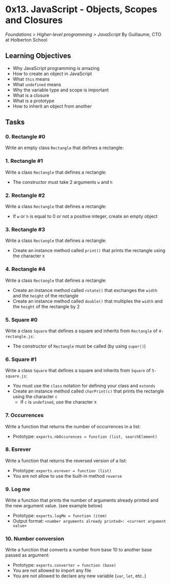 # 0x13. JavaScript - Objects, Scopes and Closures
_Foundations > Higher-level programming > JavaScript_
By Guillaume, CTO at Holberton School
## Learning Objectives
-   Why JavaScript programming is amazing
-   How to create an object in JavaScript
-   What  `this`  means
-   What  `undefined`  means
-   Why the variable type and scope is important
-   What is a closure
-   What is a prototype
-   How to inherit an object from another

## Tasks
### 0. Rectangle #0
Write an empty class `Rectangle` that defines a rectangle:
### 1. Rectangle #1
Write a class `Rectangle` that defines a rectangle:
-   The constructor must take 2 arguments  `w`  and  `h`

### 2. Rectangle #2
Write a class `Rectangle` that defines a rectangle:
-   If  `w`  or  `h`  is equal to 0 or not a positive integer, create an empty object

### 3. Rectangle #3
Write a class `Rectangle` that defines a rectangle:
-   Create an instance method called  `print()`  that prints the rectangle using the character  `X`

### 4. Rectangle #4
Write a class `Rectangle` that defines a rectangle:
-   Create an instance method called  `rotate()`  that exchanges the  `width`  and the  `height`  of the rectangle
-   Create an instance method called  `double()`  that multiples the  `width`  and the  `height`  of the rectangle by 2

### 5. Square #0
Write a class `Square` that defines a square and inherits from `Rectangle` of `4-rectangle.js`:
-   The constructor of  `Rectangle`  must be called (by using  `super()`)
### 6. Square #1
Write a class `Square` that defines a square and inherits from `Square` of `5-square.js`:
-   You must use the  `class`  notation for defining your class and  `extends`
-   Create an instance method called  `charPrint(c)`  that prints the rectangle using the character  `c`
    -   If  `c`  is  `undefined`, use the character  `X`
  ### 7. Occurrences
  Write a function that returns the number of occurrences in a list:

-   Prototype:  `exports.nbOccurences = function (list, searchElement)`
### 8. Esrever
Write a function that returns the reversed version of a list:

-   Prototype:  `exports.esrever = function (list)`
-   You are not allow to use the built-in method  `reverse`
### 9. Log me
Write a function that prints the number of arguments already printed and the new argument value. (see example below)

-   Prototype:  `exports.logMe = function (item)`
-   Output format:  `<number arguments already printed>: <current argument value>`

### 10. Number conversion
Write a function that converts a number from base 10 to another base passed as argument:

-   Prototype:  `exports.converter = function (base)`
-   You are not allowed to import any file
-   You are not allowed to declare any new variable (`var`,  `let`, etc..)